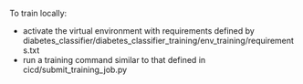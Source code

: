 To train locally: 
* activate the virtual environment with requirements defined by diabetes_classifier/diabetes_classifier_training/env_training/requirements.txt
* run a training command similar to that defined in cicd/submit_training_job.py